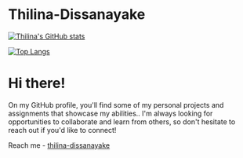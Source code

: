 # Thilina-Dissanayake
[![Thilina's GitHub stats](https://github-readme-stats-sigma-five.vercel.app/api?username=thilina999&hide=prs&show_icons=true&theme=radical)](https://github.com/thilina999)

[![Top Langs](https://github-readme-stats-sigma-five.vercel.app/api/top-langs/?username=thilina999&layout=compact&theme=radical)](https://github.com/thilina999)


<!---
thilina999/thilina999 is a ✨ special ✨ repository because its `README.md` (this file) appears on your GitHub profile.
You can click the Preview link to take a look at your changes.
--->

# Hi there!

On my GitHub profile, you'll find some of my personal projects and assignments that showcase my abilities.. I'm always looking for opportunities to collaborate and learn from others, so don't hesitate to reach out if you'd like to connect!

Reach me - [thilina-dissanayake](https://www.linkedin.com/in/thilina-dissanayake/)
